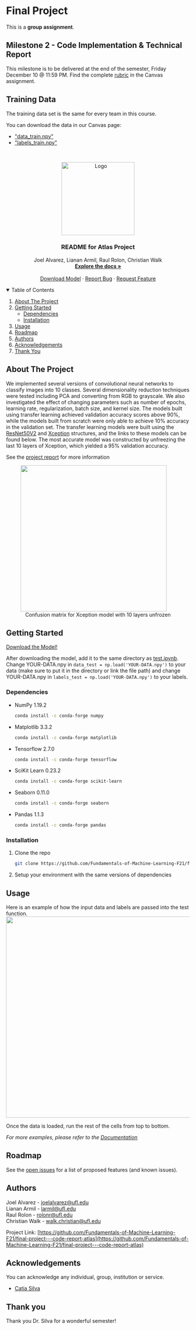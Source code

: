 # Final Project

This is a **group assignment**.

## Milestone 2 - Code Implementation & Technical Report

This milestone is to be delivered at the end of the semester, Friday December 10 @ 11:59 PM. Find the complete [rubric](https://ufl.instructure.com/courses/435230/assignments/4907188) in the Canvas assignment.

## Training Data

The training data set is the same for every team in this course.

You can download the data in our Canvas page:
* ["data_train.npy"](https://ufl.instructure.com/files/63371914/download?download_frd=1)
* ["labels_train.npy"](https://ufl.instructure.com/files/63371448/download?download_frd=1)

<!-- PROJECT LOGO -->
<br />
<p align="center">
  <a href="https://github.com/Fundamentals-of-Machine-Learning-F21/final-project---code-report-atlas">
    <img src="1-3-3.jpg" alt="Logo" width="200" height="200">
  </a>

  <h3 align="center">README for Atlas Project</h3>

  <p align="center">
    Joel Alvarez, Lianan Armil, Raul Rolon, Christian Walk
    <br />
    <a href="https://github.com/catiaspsilva/README-template/blob/main/images/docs.txt"><strong>Explore the docs »</strong></a>
    <br />
    <br />
    <a href="https://drive.google.com/file/d/1jEKEDa3zINeTxvFW4Si39AeQ_CwYGS0Q/view?usp=sharing">Download Model</a>
    ·
    <a href="https://github.com/Fundamentals-of-Machine-Learning-F21/final-project---code-report-atlas/issues">Report Bug</a>
    ·
    <a href="https://github.com/Fundamentals-of-Machine-Learning-F21/final-project---code-report-atlas/issues">Request Feature</a>
  </p>
</p>



<!-- TABLE OF CONTENTS -->
<details open="open">
  <summary>Table of Contents</summary>
  <ol>
    <li>
      <a href="#about-the-project">About The Project</a>
    </li>
    <li>
      <a href="#getting-started">Getting Started</a>
      <ul>
        <li><a href="#dependencies">Dependencies</a></li>
        <li><a href="#installation">Installation</a></li>
      </ul>
    </li>
    <li><a href="#usage">Usage</a></li>
    <li><a href="#roadmap">Roadmap</a></li>
    <li><a href="#authors">Authors</a></li>
    <li><a href="#acknowledgements">Acknowledgements</a></li>
    <li><a href="#thank you">Thank You</a></li>
  </ol>
</details>


<!-- ABOUT THE PROJECT -->
## About The Project

We implemented several versions of convolutional neural networks to classify images into 10 classes. Several dimensionality reduction techniques were tested including PCA and converting from RGB to grayscale. We also investigated the effect of changing parameters such as number of epochs, learning rate, regularization, batch size, and kernel size. The models built using transfer learning achieved validation accuracy scores above 90%, while the models built from scratch were only able to achieve 10% accuracy in the validation set. The transfer learning models were built using the [ResNet50V2](https://www.tensorflow.org/api_docs/python/tf/keras/applications/resnet_v2/ResNet50V2) and [Xception](https://keras.io/api/applications/xception/) structures, and the links to these models can be found below. The most accurate model was constructed by unfreezing the last 10 layers of Xception, which yielded a 95% validation accuracy.

See the [project report](https://github.com/Fundamentals-of-Machine-Learning-F21/final-project---code-report-atlas/blob/main/EEE_4773_Final_Project.pdf) for more information

<figure>
  <img src="xception_conf_mat.png" width="400">
  <figcaption align="center"> Confusion matrix for Xception model with 10 layers unfrozen </figcaption>
</figure>

<!-- GETTING STARTED -->
## Getting Started

[Download the Model!](https://drive.google.com/file/d/1jEKEDa3zINeTxvFW4Si39AeQ_CwYGS0Q/view?usp=sharing)

After downloading the model, add it to the same directory as [test.ipynb](https://github.com/Fundamentals-of-Machine-Learning-F21/final-project---code-report-atlas/blob/main/test.ipynb). Change YOUR-DATA.npy in `data_test = np.load('YOUR-DATA.npy')` to your data (make sure to put it in the directory or link the file path) and change YOUR-DATA.npy in `labels_test = np.load('YOUR-DATA.npy')` to your labels.

<!-- DEPENDENCIES -->
### Dependencies

* NumPy 1.19.2
  ```sh
  conda install -c conda-forge numpy
  ```  
* Matplotlib 3.3.2
  ```sh
  conda install -c conda-forge matplotlib  
  ```  
* Tensorflow 2.7.0
  ```sh
  conda install -c conda-forge tensorflow
  ```
* SciKit Learn 0.23.2
  ```sh
  conda install -c conda-forge scikit-learn
  ```
* Seaborn 0.11.0
  ```sh
  conda install -c conda-forge seaborn
  ```
* Pandas 1.1.3
  ```sh
  conda install -c conda-forge pandas
  ```

### Installation

1. Clone the repo
   ```sh
   git clone https://github.com/Fundamentals-of-Machine-Learning-F21/final-project---code-report-atlas.git
   ```
2. Setup your environment with the same versions of dependencies

<!-- USAGE EXAMPLES -->
## Usage

Here is an example of how the input data and labels are passed into the test function.
<img src="demo.png" width="550">

Once the data is loaded, run the rest of the cells from top to bottom.

_For more examples, please refer to the [Documentation](https://github.com/Fundamentals-of-Machine-Learning-F21/final-project---code-report-atlas/blob/main/EEE_4773_Final_Project.pdf)_

<!-- ROADMAP -->
## Roadmap

See the [open issues](https://github.com/Fundamentals-of-Machine-Learning-F21/final-project---code-report-atlas/issues) for a list of proposed features (and known issues).

<!-- Authors -->
## Authors

Joel Alvarez - joelalvarez@ufl.edu  
Lianan Armil - larmil@ufl.edu  
Raul Rolon - rolonr@ufl.edu  
Christian Walk - walk.christian@ufl.edu

Project Link: [https://github.com/Fundamentals-of-Machine-Learning-F21/final-project---code-report-atlas](https://github.com/Fundamentals-of-Machine-Learning-F21/final-project---code-report-atlas)


<!-- ACKNOWLEDGEMENTS -->
## Acknowledgements

You can acknowledge any individual, group, institution or service.
* [Catia Silva](https://faculty.eng.ufl.edu/catia-silva/)

<!-- thank you -->
## Thank you

Thank you Dr. Silva for a wonderful semester!
